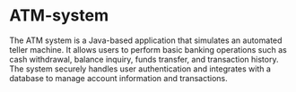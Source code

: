 # ATM-system
The ATM system is a Java-based application that simulates an automated teller machine. It allows users to perform basic banking operations such as cash withdrawal, balance inquiry, funds transfer, and transaction history. The system securely handles user authentication and integrates with a database to manage account information and transactions.
